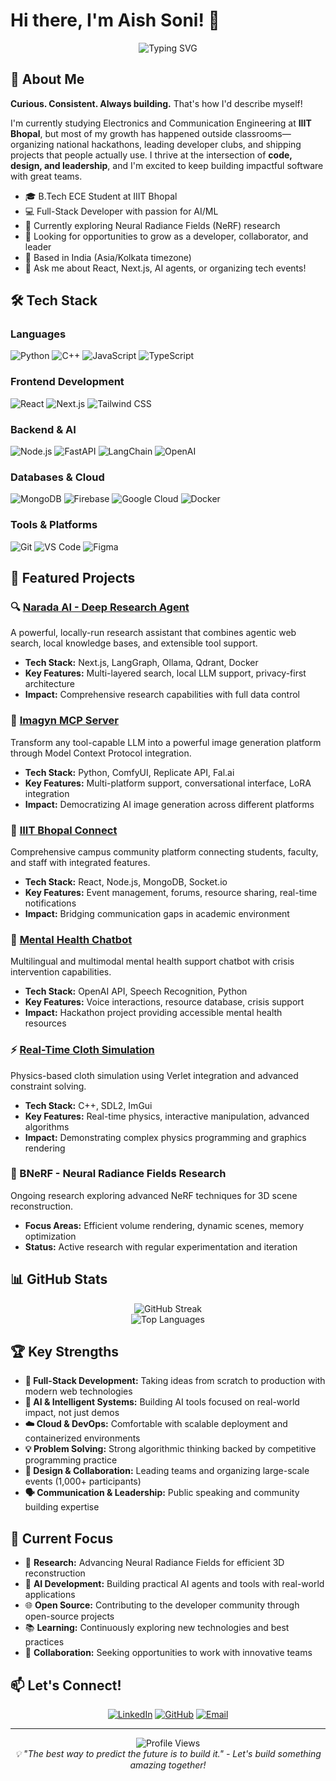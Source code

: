 # Hi there, I'm Aish Soni! 👋

<div align="center">
  <img src="https://readme-typing-svg.demolab.com?font=Fira+Code&pause=500&color=F75C7E&center=true&vCenter=true&width=435&lines=Aspiring+Software+Engineer;Full-Stack+Developer;AI+Enthusiast;Community+Builder;Always+Learning+%26+Building!" alt="Typing SVG" />
</div>

## 🚀 About Me

**Curious. Consistent. Always building.** That's how I'd describe myself!

I'm currently studying Electronics and Communication Engineering at **IIIT Bhopal**, but most of my growth has happened outside classrooms—organizing national hackathons, leading developer clubs, and shipping projects that people actually use. I thrive at the intersection of **code, design, and leadership**, and I'm excited to keep building impactful software with great teams.

- 🎓 B.Tech ECE Student at IIIT Bhopal
- 💻 Full-Stack Developer with passion for AI/ML
- 🌱 Currently exploring Neural Radiance Fields (NeRF) research
- 🎯 Looking for opportunities to grow as a developer, collaborator, and leader
- 📍 Based in India (Asia/Kolkata timezone)
- 💬 Ask me about React, Next.js, AI agents, or organizing tech events!

## 🛠️ Tech Stack

### Languages
![Python](https://img.shields.io/badge/Python-3776AB?style=for-the-badge&logo=python&logoColor=white)
![C++](https://img.shields.io/badge/C++-00599C?style=for-the-badge&logo=c%2B%2B&logoColor=white)
![JavaScript](https://img.shields.io/badge/JavaScript-F7DF1E?style=for-the-badge&logo=javascript&logoColor=black)
![TypeScript](https://img.shields.io/badge/TypeScript-007ACC?style=for-the-badge&logo=typescript&logoColor=white)

### Frontend Development
![React](https://img.shields.io/badge/React-20232A?style=for-the-badge&logo=react&logoColor=61DAFB)
![Next.js](https://img.shields.io/badge/Next.js-000000?style=for-the-badge&logo=next.js&logoColor=white)
![Tailwind CSS](https://img.shields.io/badge/Tailwind_CSS-38B2AC?style=for-the-badge&logo=tailwind-css&logoColor=white)

### Backend & AI
![Node.js](https://img.shields.io/badge/Node.js-43853D?style=for-the-badge&logo=node.js&logoColor=white)
![FastAPI](https://img.shields.io/badge/FastAPI-005571?style=for-the-badge&logo=fastapi)
![LangChain](https://img.shields.io/badge/LangChain-1C3C3C?style=for-the-badge&logo=langchain&logoColor=white)
![OpenAI](https://img.shields.io/badge/OpenAI-412991?style=for-the-badge&logo=openai&logoColor=white)

### Databases & Cloud
![MongoDB](https://img.shields.io/badge/MongoDB-4EA94B?style=for-the-badge&logo=mongodb&logoColor=white)
![Firebase](https://img.shields.io/badge/Firebase-039BE5?style=for-the-badge&logo=Firebase&logoColor=white)
![Google Cloud](https://img.shields.io/badge/Google_Cloud-4285F4?style=for-the-badge&logo=google-cloud&logoColor=white)
![Docker](https://img.shields.io/badge/Docker-2496ED?style=for-the-badge&logo=docker&logoColor=white)

### Tools & Platforms
![Git](https://img.shields.io/badge/Git-F05032?style=for-the-badge&logo=git&logoColor=white)
![VS Code](https://img.shields.io/badge/VS_Code-007ACC?style=for-the-badge&logo=visual-studio-code&logoColor=white)
![Figma](https://img.shields.io/badge/Figma-F24E1E?style=for-the-badge&logo=figma&logoColor=white)

## 🌟 Featured Projects

### 🔍 [Narada AI - Deep Research Agent](https://github.com/AishSoni/Narada-AI)
A powerful, locally-run research assistant that combines agentic web search, local knowledge bases, and extensible tool support.
- **Tech Stack:** Next.js, LangGraph, Ollama, Qdrant, Docker
- **Key Features:** Multi-layered search, local LLM support, privacy-first architecture
- **Impact:** Comprehensive research capabilities with full data control

### 🎨 [Imagyn MCP Server](https://github.com/AishSoni/Imagyn)
Transform any tool-capable LLM into a powerful image generation platform through Model Context Protocol integration.
- **Tech Stack:** Python, ComfyUI, Replicate API, Fal.ai
- **Key Features:** Multi-platform support, conversational interface, LoRA integration
- **Impact:** Democratizing AI image generation across different platforms

### 🏫 [IIIT Bhopal Connect](https://github.com/AishSoni/iiit-bpl-connect)
Comprehensive campus community platform connecting students, faculty, and staff with integrated features.
- **Tech Stack:** React, Node.js, MongoDB, Socket.io
- **Key Features:** Event management, forums, resource sharing, real-time notifications
- **Impact:** Bridging communication gaps in academic environment

### 🧠 [Mental Health Chatbot](https://github.com/punyamodi/Mental_Health_Chatbot)
Multilingual and multimodal mental health support chatbot with crisis intervention capabilities.
- **Tech Stack:** OpenAI API, Speech Recognition, Python
- **Key Features:** Voice interactions, resource database, crisis support
- **Impact:** Hackathon project providing accessible mental health resources

### ⚡ [Real-Time Cloth Simulation](https://github.com/AishSoni/cloth-simulation)
Physics-based cloth simulation using Verlet integration and advanced constraint solving.
- **Tech Stack:** C++, SDL2, ImGui
- **Key Features:** Real-time physics, interactive manipulation, advanced algorithms
- **Impact:** Demonstrating complex physics programming and graphics rendering

### 🔬 BNeRF - Neural Radiance Fields Research
Ongoing research exploring advanced NeRF techniques for 3D scene reconstruction.
- **Focus Areas:** Efficient volume rendering, dynamic scenes, memory optimization
- **Status:** Active research with regular experimentation and iteration

## 📊 GitHub Stats

<div align="center">
  <img src="https://github-readme-streak-stats.herokuapp.com/?user=AishSoni&theme=radical&hide_border=true" alt="GitHub Streak" />
</div>

<div align="center">
  <img src="https://github-readme-stats.vercel.app/api/top-langs/?username=AishSoni&layout=compact&theme=radical&hide_border=true" alt="Top Languages" />
</div>

## 🏆 Key Strengths

- **🔧 Full-Stack Development:** Taking ideas from scratch to production with modern web technologies
- **🤖 AI & Intelligent Systems:** Building AI tools focused on real-world impact, not just demos
- **☁️ Cloud & DevOps:** Comfortable with scalable deployment and containerized environments
- **💡 Problem Solving:** Strong algorithmic thinking backed by competitive programming practice
- **🎨 Design & Collaboration:** Leading teams and organizing large-scale events (1,000+ participants)
- **🗣️ Communication & Leadership:** Public speaking and community building expertise

## 🎯 Current Focus

- 🔬 **Research:** Advancing Neural Radiance Fields for efficient 3D reconstruction
- 🤖 **AI Development:** Building practical AI agents and tools with real-world applications
- 🌐 **Open Source:** Contributing to the developer community through open-source projects
- 📚 **Learning:** Continuously exploring new technologies and best practices
- 🤝 **Collaboration:** Seeking opportunities to work with innovative teams

## 📫 Let's Connect!

<div align="center">

[![LinkedIn](https://img.shields.io/badge/LinkedIn-0077B5?style=for-the-badge&logo=linkedin&logoColor=white)](https://www.linkedin.com/in/aish-soni15/)
[![GitHub](https://img.shields.io/badge/GitHub-100000?style=for-the-badge&logo=github&logoColor=white)](https://github.com/AishSoni)
[![Email](https://img.shields.io/badge/Email-D14836?style=for-the-badge&logo=gmail&logoColor=white)](mailto:aishsoni15@gmail.com)

</div>

---

<div align="center">
  <img src="https://komarev.com/ghpvc/?username=AishSoni&label=Profile%20views&color=0e75b6&style=flat" alt="Profile Views" />
</div>

<div align="center">
  <i>💡 "The best way to predict the future is to build it." - Let's build something amazing together!</i>
</div>
